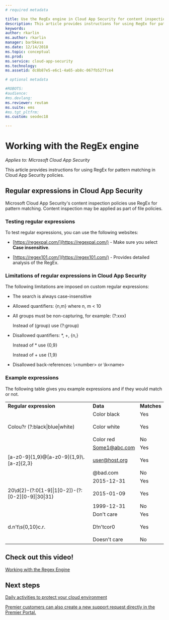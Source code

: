 ```yaml
---
# required metadata

title: Use the RegEx engine in Cloud App Security for content inspection policies
description: This article provides instructions for using RegEx for pattern matching in Cloud App Security policies.
keywords:
author: rkarlin
ms.author: rkarlin
manager: barbkess
ms.date: 12/14/2018
ms.topic: conceptual
ms.prod:
ms.service: cloud-app-security
ms.technology:
ms.assetid: dc8b87e5-e6c1-4a65-ab8c-067fb527fce4

# optional metadata

#ROBOTS:
#audience:
#ms.devlang:
ms.reviewer: reutam
ms.suite: ems
#ms.tgt_pltfrm:
ms.custom: seodec18

---
```

# Working with the RegEx engine

*Applies to: Microsoft Cloud App Security*
 
This article provides instructions for using RegEx for pattern matching in Cloud App Security policies.

## Regular expressions in Cloud App Security

Microsoft Cloud App Security's content inspection policies use RegEx for pattern matching. Content inspection may be applied as part of file policies.

### Testing regular expressions

To test regular expressions, you can use the following websites:  
  
- [https://regexpal.com/](https://regexpal.com/) - Make sure you select **Case insensitive**.  
  
- [https://regex101.com/](https://regex101.com/) - Provides detailed analysis of the RegEx.  

### Limitations of regular expressions in Cloud App Security

The following limitations are imposed on custom regular expressions:  
  
- The search is always case-insensitive  

- Allowed quantifiers: {n,m} where n, m < 10  
  
- All groups must be non-capturing, for example: (?:xxx)  
  
     Instead of (group) use (?:group)  
  
- Disallowed quantifiers: *, +, {n,}  
  
     Instead of * use {0,9}  
  
     Instead of + use {1,9}  
  
- Disallowed back-references: \\<number\> or \k\<name>  
  
### Example expressions  

The following table gives you example expressions and if they would match or not.

|                                                               |                                                               |                                    |
|---------------------------------------------------------------|---------------------------------------------------------------|------------------------------------|
|              <strong>Regular expression</strong>              |                     <strong>Data</strong>                     |      <strong>Matches</strong>      |
|            Colou?r (?:black&#124;blue&#124;white)             |   Color black<br /><br /> Color white<br /><br /> Color red   | Yes<br /><br /> Yes<br /><br /> No |
|           [a-z0-9]{1,9}@[a-z0-9]{1,9}\\.[a-z]{2,3}            | Some1@abc.com<br /><br /> user@host.org<br /><br /> @bad.com  | Yes<br /><br /> Yes<br /><br /> No |
| 20\d{2}-(?:0[1-9]&#124;1[0-2])-(?:[0-2][0-9]&#124;30&#124;31) |   2015-12-31<br /><br /> 2015-01-09<br /><br /> 1999-12-31    | Yes<br /><br /> Yes<br /><br /> No |
|                       d.n't\s{0,10}c.r.                       | Don't     care<br /><br /> D!n'tcor0<br /><br /> Doesn't care | Yes<br /><br /> Yes<br /><br /> No |

## Check out this video!

[Working with the Regex Engine](https://channel9.msdn.com/Shows/Microsoft-Security/Microsoft-Cloud-App-Security-Working-with-the-Regex-Engine)

## Next steps

[Daily activities to protect your cloud environment](daily-activities-to-protect-your-cloud-environment.md)   

[Premier customers can also create a new support request directly in the Premier Portal.](https://premier.microsoft.com/)  
  
